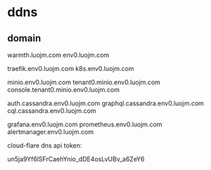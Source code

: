
# ddns

## domain

warmth.luojm.com
env0.luojm.com

traefik.env0.luojm.com
k8s.env0.luojm.com

minio.env0.luojm.com
tenant0.minio.env0.luojm.com
console.tenant0.minio.env0.luojm.com

auth.cassandra.env0.luojm.com
graphql.cassandra.env0.luojm.com
cql.cassandra.env0.luojm.com

grafana.env0.luojm.com
prometheus.env0.luojm.com
alertmanager.env0.luojm.com


cloud-flare dns api token:

un5ja9Yf6lSFrCaehYnio_dDE4osLvUBv_a6ZeY6